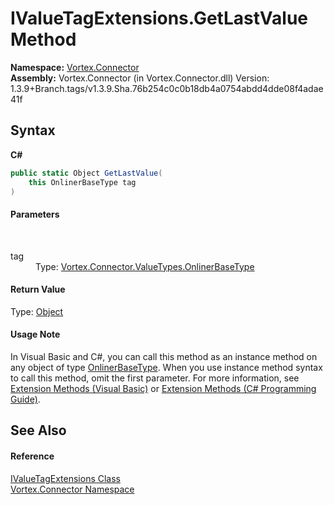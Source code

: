 # IValueTagExtensions.GetLastValue Method 
 

**Namespace:**&nbsp;<a href="N_Vortex_Connector.md">Vortex.Connector</a><br />**Assembly:**&nbsp;Vortex.Connector (in Vortex.Connector.dll) Version: 1.3.9+Branch.tags/v1.3.9.Sha.76b254c0c0b18db4a0754abdd4dde08f4adae41f

## Syntax

**C#**<br />
``` C#
public static Object GetLastValue(
	this OnlinerBaseType tag
)
```


#### Parameters
&nbsp;<dl><dt>tag</dt><dd>Type: <a href="T_Vortex_Connector_ValueTypes_OnlinerBaseType.md">Vortex.Connector.ValueTypes.OnlinerBaseType</a><br /></dd></dl>

#### Return Value
Type: <a href="https://docs.microsoft.com/dotnet/api/system.object" target="_blank">Object</a>

#### Usage Note
In Visual Basic and C#, you can call this method as an instance method on any object of type <a href="T_Vortex_Connector_ValueTypes_OnlinerBaseType.md">OnlinerBaseType</a>. When you use instance method syntax to call this method, omit the first parameter. For more information, see <a href="https://docs.microsoft.com/dotnet/visual-basic/programming-guide/language-features/procedures/extension-methods">Extension Methods (Visual Basic)</a> or <a href="https://docs.microsoft.com/dotnet/csharp/programming-guide/classes-and-structs/extension-methods">Extension Methods (C# Programming Guide)</a>.

## See Also


#### Reference
<a href="T_Vortex_Connector_IValueTagExtensions.md">IValueTagExtensions Class</a><br /><a href="N_Vortex_Connector.md">Vortex.Connector Namespace</a><br />